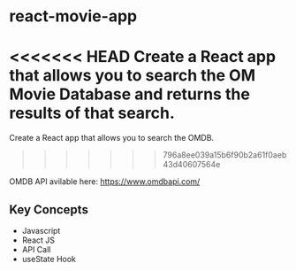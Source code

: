 # react-movie-app

<<<<<<< HEAD
Create a React app that allows you to search the OM Movie Database and returns the results of that search. 
=======
Create a React app that allows you to search the OMDB. 
>>>>>>> 796a8ee039a15b6f90b2a61f0aeb43d40607564e

OMDB API avilable here: https://www.omdbapi.com/


## Key Concepts 

* Javascript
* React JS
* API Call 
* useState Hook

